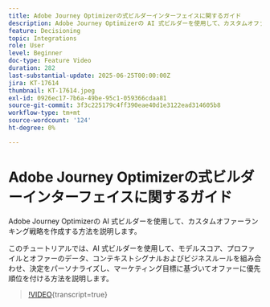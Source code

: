 ```yaml
---
title: Adobe Journey Optimizerの式ビルダーインターフェイスに関するガイド
description: Adobe Journey Optimizerの AI 式ビルダーを使用して、カスタムオファーランキング戦略を作成する方法を説明します。 このチュートリアルでは、AI 式ビルダーを使用して、モデルスコア、プロファイルとオファーのデータ、コンテキストシグナルおよびビジネスルールを組み合わせ、決定をパーソナライズし、マーケティング目標に基づいてオファーに優先順位を付ける方法を説明します。
feature: Decisioning
topic: Integrations
role: User
level: Beginner
doc-type: Feature Video
duration: 282
last-substantial-update: 2025-06-25T00:00:00Z
jira: KT-17614
thumbnail: KT-17614.jpeg
exl-id: 0926ec17-7b6a-49be-95c1-059366cdaa81
source-git-commit: 3f3c225179c4ff390eae40d1e3122ead314605b8
workflow-type: tm+mt
source-wordcount: '124'
ht-degree: 0%

---
```


# Adobe Journey Optimizerの式ビルダーインターフェイスに関するガイド

Adobe Journey Optimizerの AI 式ビルダーを使用して、カスタムオファーランキング戦略を作成する方法を説明します。

このチュートリアルでは、AI 式ビルダーを使用して、モデルスコア、プロファイルとオファーのデータ、コンテキストシグナルおよびビジネスルールを組み合わせ、決定をパーソナライズし、マーケティング目標に基づいてオファーに優先順位を付ける方法を説明します。

>[!VIDEO](https://video.tv.adobe.com/v/3464446/?learn=on&enablevpops){transcript=true}
